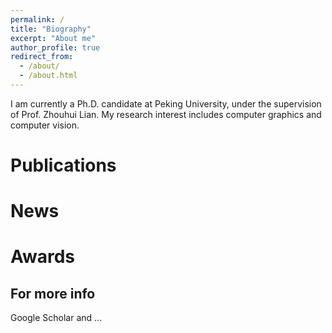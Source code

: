 ```yaml
---
permalink: /
title: "Biography"
excerpt: "About me"
author_profile: true
redirect_from: 
  - /about/
  - /about.html
---
```


I am currently a Ph.D. candidate at Peking University, under the supervision of Prof. Zhouhui Lian. My research interest includes computer graphics and computer vision. 

Publications
======

News
======

Awards
======


For more info
------
Google Scholar and ...
